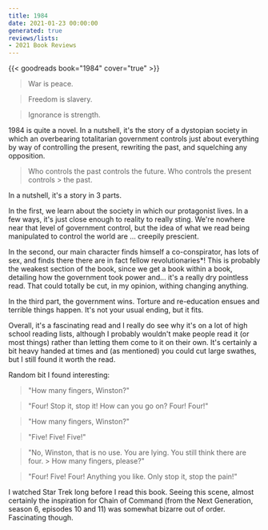 ```yaml
---
title: 1984
date: 2021-01-23 00:00:00
generated: true
reviews/lists:
- 2021 Book Reviews
---
```

{{< goodreads book="1984" cover="true" >}}

> War is peace.

> Freedom is slavery.

> Ignorance is strength.  

1984 is quite a novel. In a nutshell, it's the story of a dystopian society in which an overbearing totalitarian government controls just about everything by way of controlling the present, rewriting the past, and squelching any opposition.  

<!--more-->

> Who controls the past controls the future. Who controls the present controls > the past.

In a nutshell, it's a story in 3 parts.  

In the first, we learn about the society in which our protagonist lives. In a few ways, it's just close enough to reality to really sting. We're nowhere near that level of government control, but the idea of what we read being manipulated to control the world are ... creepily prescient.  

In the second, our main character finds himself a co-conspirator, has lots of sex, and finds there there are in fact fellow revolutionaries*! This is probably the weakest section of the book, since we get a book within a book, detailing how the government took power and... it's a really dry pointless read. That could totally be cut, in my opinion, withing changing anything.  

In the third part, the government wins. Torture and re-education ensues and terrible things happen. It's not your usual ending, but it fits.  

Overall, it's a fascinating read and I really do see why it's on a lot of high school reading lists, although I probably wouldn't make people read it (or most things) rather than letting them come to it on their own. It's certainly a bit heavy handed at times and (as mentioned) you could cut large swathes, but I still found it worth the read.  

Random bit I found interesting:  

> "How many fingers, Winston?"  

> "Four! Stop it, stop it! How can you go on? Four! Four!"  

> "How many fingers, Winston?"  

> "Five! Five! Five!"  

> "No, Winston, that is no use. You are lying. You still think there are four. > How many fingers, please?"  

> "Four! Five! Four! Anything you like. Only stop it, stop the pain!"  

I watched Star Trek long before I read this book. Seeing this scene, almost certainly the inspiration for Chain of Command (from the Next Generation, season 6, episodes 10 and 11) was somewhat bizarre out of order. Fascinating though.


